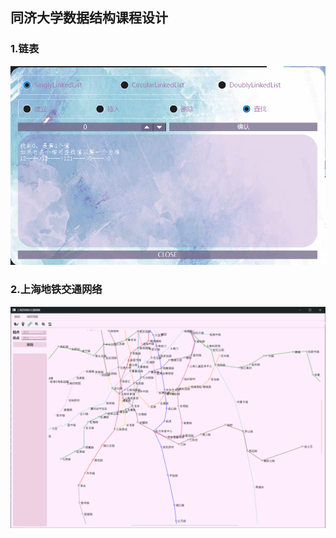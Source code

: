 ## 同济大学数据结构课程设计

### 1.链表
![alt text](image/image-1.png)

### 2.上海地铁交通网络
![alt text](image/image.png)